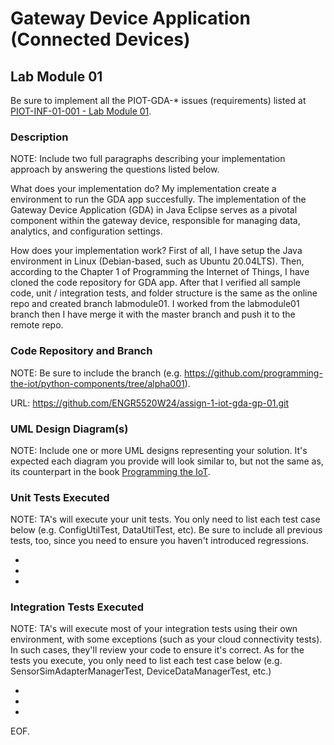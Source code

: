 # Gateway Device Application (Connected Devices)

## Lab Module 01

Be sure to implement all the PIOT-GDA-* issues (requirements) listed at [PIOT-INF-01-001 - Lab Module 01](https://github.com/orgs/programming-the-iot/projects/1#column-9974937).

### Description

NOTE: Include two full paragraphs describing your implementation approach by answering the questions listed below.

What does your implementation do? 
My implementation create a environment to run the GDA app succesfully. The implementation of the Gateway Device Application (GDA) in Java Eclipse serves as a pivotal component within the gateway device, responsible for managing data, analytics, and configuration settings.

How does your implementation work?
First of all, I have setup the Java environment in Linux (Debian-based, such as Ubuntu 20.04LTS). Then, according to the Chapter 1 of Programming the Internet of Things, I have cloned the code repository for GDA app. After that I verified all sample code, unit / integration tests, and folder structure is the same as the online repo and created branch labmodule01. I worked from the labmodule01 branch then I have merge it with the master branch and push it to the remote repo.

### Code Repository and Branch

NOTE: Be sure to include the branch (e.g. https://github.com/programming-the-iot/python-components/tree/alpha001).

URL: https://github.com/ENGR5520W24/assign-1-iot-gda-gp-01.git

### UML Design Diagram(s)

NOTE: Include one or more UML designs representing your solution. It's expected each
diagram you provide will look similar to, but not the same as, its counterpart in the
book [Programming the IoT](https://learning.oreilly.com/library/view/programming-the-internet/9781492081401/).


### Unit Tests Executed

NOTE: TA's will execute your unit tests. You only need to list each test case below
(e.g. ConfigUtilTest, DataUtilTest, etc). Be sure to include all previous tests, too,
since you need to ensure you haven't introduced regressions.

- 
- 
- 

### Integration Tests Executed

NOTE: TA's will execute most of your integration tests using their own environment, with
some exceptions (such as your cloud connectivity tests). In such cases, they'll review
your code to ensure it's correct. As for the tests you execute, you only need to list each
test case below (e.g. SensorSimAdapterManagerTest, DeviceDataManagerTest, etc.)

- 
- 
- 

EOF.

